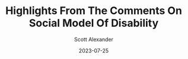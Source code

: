 ---
layout: podcast
title: "Highlights From The Comments On Social Model Of Disability"
author: Scott Alexander
description: https://astralcodexten.substack.com/p/highlights-from-the-comments-on-social
date: 2023-07-25
length: 13097326
duration: 3274
guid: highlights-from-the-comments-on-social
---